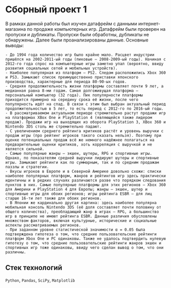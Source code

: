 # Сборный проект 1

В рамках данной работы был изучен датафрейм с данными интернет-магазина по продаже компьютерных игр. Датафрейм были проверен на пропуски и дубликаты. Пропуски были обработны, дубликаты не обнаружены. Далее были проанализированы данные. Основные выводы:

    - До 1994 года количество игр было крайне мало. Расцвет индустрии пришёлся на 2002-2011-ый годы (пиковые — 2008-2009-ый годы). Начиная с 2012-го года спрос на компьютерные игры заметно упал (вероятно, ввиду развития социальных сетей и мобильных устройств).
    - Наиболее популярная из платформ — PS2. Следом расположились Xbox 360 и PS3. Замыкают список преимущественно приставки японского производства, характерные для периода 80-90-ых годов.
    - Средняя продолжительность жизни платформы составляет почти 9 лет, а медианная равна 8-ми годам. Самая долгоживущая платформа — персональный компьютер (32 года). Пик популярности платформы приходится примерно на середину срока её жизни, после чего популярность идёт на спад. В связи с этим был выбран актуальный период продолжительностью в 5 лет, то есть период с 2012-го по 2016-ый годы.
    - В рассматриваемом актуальном периоде стремительно растут продажи игр на платформах XBox One и PlayStation 4 (являющейся также лидером продаж). Продажи игр на выходящих из оборота PlayStation 3, XBox 360 и Nintendo 3DS столь же стремительно падают.
    - С увеличением среднего рейтинга критиков растёт и уровень выручки с продаж игры (про рейтинг игроков такого сказать нельзя). Поэтому при оценке потенциальных продаж всё же немного надёжнее полагаться на предварительные оценки критиков, хоть корреляция с выручкой и не является сильной.
    - Самые популярные жанры — экшен, шутеры, RPG и спортивные игры. Однако, по показателям средней выручки лидируют шутеры и спортивные игры. Замыкают рейтинги как по суммарным, так и по средним продажам паззлы и стратегии.
    - Вкусы игроков в Европе и в Северной Америке довольно схожи: списки наиболее популярных платформ, жанров и рейтингов игр здесь практически идентичны и в редких случаях различаются разве что порядком следования пунктов в них. Самые популярные платформы для этих регионов — Xbox 360 для Америки и PlayStation 4 для Европы; жанры — экшен, шутер и спортивные игры для обоих регионов; игры рейтинга ESBR — для лиц старше 16-ти лет также для обоих регионов.
    - В Японии же кардинально другая картина: здесь наиболее популярна мобильная консоль Nintendo 3DS (её доля составляет почти половину от общего количества), преобладающий жанр в играх — RPG, а большинство игр в принципе не имеют рейтинга ESBR. Данные различия обусловлены множеством факторов, включая культурные, исторические и социальные аспекты рассматриваемых регионов.
    - При заданном уровне статистической значимости α = 0.05 была подтверждена гипотеза о том, что средние пользовательские рейтинги платформ Xbox One и PC одинаковы. Также не удалось подтвердить нулевую гипотезу о том, что средние пользовательские рейтинги жанров экшен и спортивных игр тоже одинаковы, ввиду чего сделан вывод о том, что они различны.

## Стек технологий
`Python`, `Pandas`, `SciPy`, `Matplotlib`
